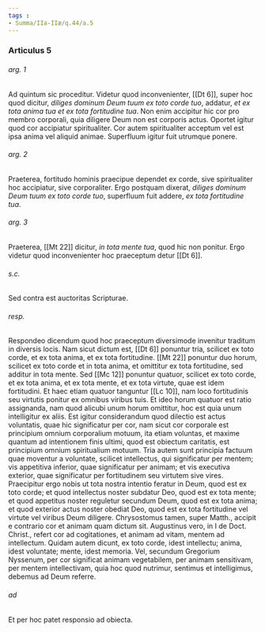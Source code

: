 ```yaml
---
tags : 
- Summa/IIa-IIæ/q.44/a.5
---
```


### Articulus 5

###### arg. 1
Ad quintum sic proceditur. Videtur quod inconvenienter, [[Dt 6]], super hoc quod dicitur, *diliges dominum Deum tuum ex toto corde tuo*, addatur, *et ex tota anima tua et ex tota fortitudine tua*. Non enim accipitur hic cor pro membro corporali, quia diligere Deum non est corporis actus. Oportet igitur quod cor accipiatur spiritualiter. Cor autem spiritualiter acceptum vel est ipsa anima vel aliquid animae. Superfluum igitur fuit utrumque ponere.

###### arg. 2
Praeterea, fortitudo hominis praecipue dependet ex corde, sive spiritualiter hoc accipiatur, sive corporaliter. Ergo postquam dixerat, *diliges dominum Deum tuum ex toto corde tuo*, superfluum fuit addere, *ex tota fortitudine tua*.

###### arg. 3
Praeterea, [[Mt 22]] dicitur, *in tota mente tua*, quod hic non ponitur. Ergo videtur quod inconvenienter hoc praeceptum detur [[Dt 6]].

###### s.c.
Sed contra est auctoritas Scripturae.

###### resp.
Respondeo dicendum quod hoc praeceptum diversimode invenitur traditum in diversis locis. Nam sicut dictum est, [[Dt 6]] ponuntur tria, scilicet ex toto corde, et ex tota anima, et ex tota fortitudine. [[Mt 22]] ponuntur duo horum, scilicet ex toto corde et in tota anima, et omittitur ex tota fortitudine, sed additur in tota mente. Sed [[Mc 12]] ponuntur quatuor, scilicet ex toto corde, et ex tota anima, et ex tota mente, et ex tota virtute, quae est idem fortitudini. Et haec etiam quatuor tanguntur [[Lc 10]], nam loco fortitudinis seu virtutis ponitur ex omnibus viribus tuis. Et ideo horum quatuor est ratio assignanda, nam quod alicubi unum horum omittitur, hoc est quia unum intelligitur ex aliis. Est igitur considerandum quod dilectio est actus voluntatis, quae hic significatur per cor, nam sicut cor corporale est principium omnium corporalium motuum, ita etiam voluntas, et maxime quantum ad intentionem finis ultimi, quod est obiectum caritatis, est principium omnium spiritualium motuum. Tria autem sunt principia factuum quae moventur a voluntate, scilicet intellectus, qui significatur per mentem; vis appetitiva inferior, quae significatur per animam; et vis executiva exterior, quae significatur per fortitudinem seu virtutem sive vires. Praecipitur ergo nobis ut tota nostra intentio feratur in Deum, quod est ex toto corde; et quod intellectus noster subdatur Deo, quod est ex tota mente; et quod appetitus noster reguletur secundum Deum, quod est ex tota anima; et quod exterior actus noster obediat Deo, quod est ex tota fortitudine vel virtute vel viribus Deum diligere. Chrysostomus tamen, super Matth., accipit e contrario cor et animam quam dictum sit. Augustinus vero, in I de Doct. Christ., refert cor ad cogitationes, et animam ad vitam, mentem ad intellectum. Quidam autem dicunt, ex toto corde, idest intellectu; anima, idest voluntate; mente, idest memoria. Vel, secundum Gregorium Nyssenum, per cor significat animam vegetabilem, per animam sensitivam, per mentem intellectivam, quia hoc quod nutrimur, sentimus et intelligimus, debemus ad Deum referre.

###### ad 
Et per hoc patet responsio ad obiecta.


